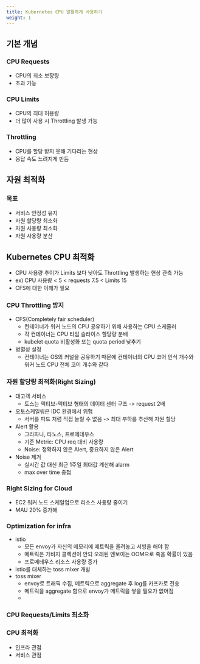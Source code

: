 ```yaml
---
title: Kubernetes CPU 알뜰하게 사용하기
weight: 1
---
```

## 기본 개념
### CPU Requests
- CPU의 최소 보장량
- 초과 가능

### CPU Limits
- CPU의 최대 허용량
- 더 많이 사용 시 Throttling 발생 가능

### Throttling
- CPU를 할당 받지 못해 기다리는 현상
- 응답 속도 느려지게 만듬

## 자원 최적화
### 목표
- 서비스 안정성 유지
- 자원 할당량 최소화
- 자원 사용량 최소화
- 자원 사용량 분산

## Kubernetes CPU 최적화
- CPU 사용량 추이가 Limits 보다 낮아도 Throttling 발생하는 현상 관측 가능
- ex) CPU 사용량 < 5 < requests 7.5 < Limits 15
- CFS에 대한 이해가 필요

### CPU Throttling 방지
- CFS(Completely fair scheduler)
  - 컨테이너가 워커 노드의 CPU 공유하기 위해 사용하는 CPU 스케줄러
  - 각 컨테이너는 CPU 타임 슬라이스 할당량 분배
  - kubelet quota 비활성화 또는 quota period 낮추기
- 병렬성 설정
  - 컨테이너는 OS의 커널을 공유하기 때문에 컨테이너의 CPU 코어 인식 개수와 워커 노드 CPU 전체 코어 개수와 같다

### 자원 할당량 최적화(Right Sizing)
- 대고객 서비스
  - 토스는 액티브-액티브 형태의 데이터 센터 구조 -> request 2배
- 오토스케일링은 IDC 환경에서 위험
  - 서버를 파드 처럼 직접 늘릴 수 없음 -> 최대 부하를 추산해 자원 할당
- Alert 활용
  - 그라파나, 타노스, 프로메테우스
  - 기준 Metric: CPU req 대비 사용량
  - Noise: 정확하지 않은 Alert, 중요하지 않은 Alert
- Noise 제거
  - 실시간 값 대신 최근 1주일 최대값 계산해 alarm
  - max over time 중첩

### Right Sizing for Cloud
- EC2 워커 노드 스케일업으로 리소스 사용량 줄이기
- MAU 20% 증가해

### Optimization for infra
- istio
  - 모든 envoy가 자신의 메모리에 메트릭을 올려놓고 서빙을 해야 함
  - 메트릭은 가비지 콜렉션이 안되 오래된 엔보이는 OOM으로 죽을 확률이 있음
  - 프로메테우스 리소스 사용량 증가
- istio를 대체하는 toss mixer 개발
- toss mixer
  - envoy로 트래픽 수집, 메트릭으로 aggregate 후 log를 카프카로 전송
  - 메트릭을 aggregate 함으로 envoy가 메트릭을 쌓을 필요가 없어짐
  - 
### CPU Requests/Limits 최소화

### CPU 최적화
- 인프라 관점
- 서비스 관점